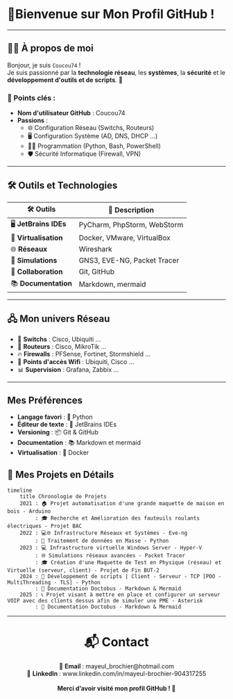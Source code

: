 # 👋**Bienvenue sur Mon Profil GitHub !**

---

## 🧑‍💻 À propos de moi

Bonjour, je suis `Coucou74` !  
Je suis passionné par la **technologie réseau**, les **systèmes**, la **sécurité** et le **développement d'outils et de scripts**. 🚀

### 🎯 Points clés :

- **Nom d'utilisateur GitHub** : Coucou74
- **Passions** :
  - 🌐 Configuration Réseau (Switchs, Routeurs)
  - 🖥️ Configuration Système (AD, DNS, DHCP ...)
  - 👨‍💻 Programmation (Python, Bash, PowerShell)
  - 🛡️ Sécurité Informatique (Firewall, VPN)

---

## 🛠️ Outils et Technologies

| 🛠️ **Outils**         | 📝 **Description**                         |
|------------------------|--------------------------------------------|
| 🖥️ **JetBrains IDEs** | PyCharm, PhpStorm, WebStorm                |
| 🐳 **Virtualisation**  | Docker, VMware, VirtualBox                 |
| 🌐 **Réseaux**         | Wireshark                                  |
| 👾 **Simulations**     | GNS3, EVE-NG, Packet Tracer                |
| 🔧 **Collaboration**   | Git, GitHub                                |
| 📚 **Documentation**    | Markdown, mermaid                          |

---

## 🖧 Mon univers Réseau

- 🔌 **Switchs** : Cisco, Ubiquiti ...
- 📡 **Routeurs** : Cisco, MikroTik ...
- 🔥 **Firewalls** : PFSense, Fortinet, Stormshield ...
- 📶 **Points d'accès Wifi** : Ubiquiti, Cisco ...
- 📊 **Supervision** : Grafana, Zabbix ...

---

## Mes Préférences
- **Langage favori** : 🐍 Python
- **Éditeur de texte** : 🧠 JetBrains IDEs
- **Versioning** : 📦 Git & GitHub
- **Documentation** : 📚 Markdown et mermaid
- **Virtualisation** : 🐳 Docker


## 🎯 Mes Projets en Détails

```mermaid
timeline
    title Chronologie de Projets
    2021 : 🏠 Projet automatisation d'une grande maquette de maison en bois - Arduino
         : 🎓 Recherche et Amélioration des fauteuils roulants électriques - Projet BAC
    2022 : 💻🌐 Infrastructure Réseaux et Systèmes - Eve-ng
         : 🐍 Traitement de données en Masse - Python
    2023 : 💻 Infrastructure virtuelle Windows Server - Hyper-V
         : 🌐 Simulations réseaux avancées - Packet Tracer
         : 🎓 Création d'une Maquette de Test en Physique (réseau) et Virtuelle (serveur, client) - Projet de Fin BUT-2
    2024 : 🐍 Développement de scripts | Client - Serveur - TCP [POO - MultiThreading - TLS] - Python
         : 📖 Documentation Doctobus - Markdown & Mermaid
    2025 : 📞 Projet visant à mettre en place et configurer un serveur VOIP avec des clients dessus afin de simuler une PME - Asterisk 
         : 📖 Documentation Doctobus - Markdown & Mermaid
```

---

<div align="center">
    <h1>📬 Contact</h1>
    💌 <strong> Email </strong> : mayeul_brochier@hotmail.com  
    <br>
    🔗 <strong> LinkedIn </strong>: www.linkedin.com/in/mayeul-brochier-904317255
    <br>
    <br>
    <strong> Merci d’avoir visité mon profil GitHub ! 🌟 </strong>
</div>

